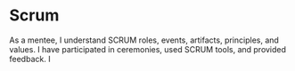 # Scrum
As a mentee, I understand SCRUM roles, events, artifacts, principles, and values. I have participated in ceremonies, used SCRUM tools, and provided feedback. I
